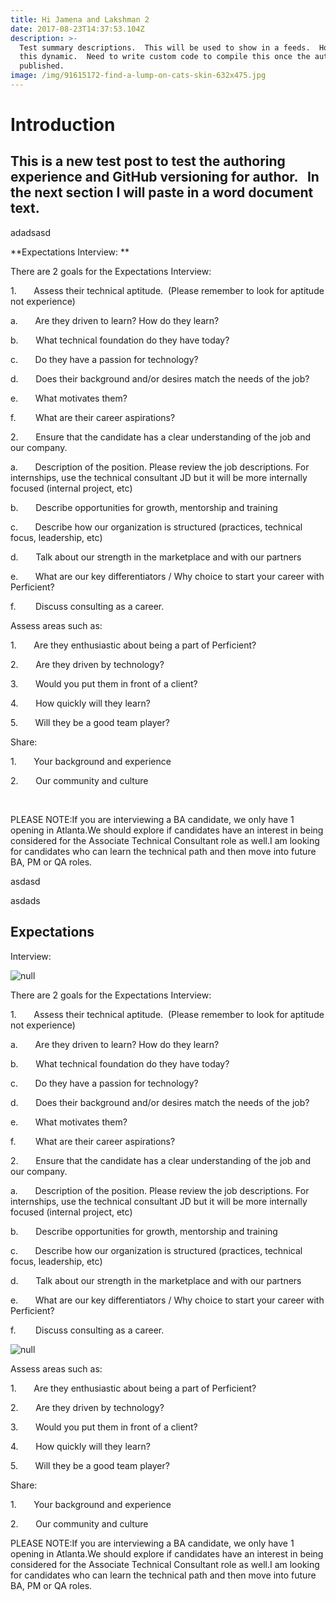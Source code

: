 ```yaml
---
title: Hi Jamena and Lakshman 2
date: 2017-08-23T14:37:53.104Z
description: >-
  Test summary descriptions.  This will be used to show in a feeds.  How we make
  this dynamic.  Need to write custom code to compile this once the author
  published.
image: /img/91615172-find-a-lump-on-cats-skin-632x475.jpg
---
```

# Introduction

## This is a new test post to test the authoring experience and GitHub versioning for author.   In the next section I will paste in a word document text.

adadsasd

**Expectations
Interview: **

There are 2 goals for the Expectations Interview:  

1\.       Assess
their technical aptitude.  (Please
remember to look for aptitude not experience) 

a.       Are
they driven to learn? How do they learn? 

b.       What
technical foundation do they have today? 

c.       Do
they have a passion for technology?

d.       Does
their background and/or desires match the needs of the job? 

e.       What
motivates them?

f.       
What are their career aspirations?

2\.       Ensure
that the candidate has a clear understanding of the job and our company. 

a.       Description
of the position. Please review the job descriptions. For internships, use the
technical consultant JD but it will be more internally focused (internal
project, etc)

b.       Describe
opportunities for growth, mentorship and training

c.       Describe
how our organization is structured (practices, technical focus, leadership,
etc)

d.       Talk
about our strength in the marketplace and with our partners

e.       What
are our key differentiators / Why choice to start your career with Perficient?

f.       
Discuss consulting as a career.

Assess areas such as: 

1\.       Are
they enthusiastic about being a part of Perficient? 

2\.       Are
they driven by technology? 

3\.       Would
you put them in front of a client?

4\.       How
quickly will they learn?

5\.       Will
they be a good team player? 

Share: 

1\.       Your
background and experience

2\.       Our
community and culture

 

PLEASE
NOTE:If you are interviewing a BA
candidate, we only have 1 opening in Atlanta.We should explore if candidates have an interest in being considered for
the Associate Technical Consultant role as well.I am looking for candidates who can learn the
technical path and then move into future BA, PM or QA roles. 

asdasd

asdads

## **Expectations**

Interview:

![null](/img/91615172-find-a-lump-on-cats-skin-632x475.jpg)

There are 2 goals for the Expectations Interview:

1\.       Assess
their technical aptitude.  (Please
remember to look for aptitude not experience)

a.       Are
they driven to learn? How do they learn?

b.       What
technical foundation do they have today?

c.       Do
they have a passion for technology?

d.       Does
their background and/or desires match the needs of the job?

e.       What
motivates them?

f.       
What are their career aspirations?

2\.       Ensure
that the candidate has a clear understanding of the job and our company.

a.       Description
of the position. Please review the job descriptions. For internships, use the
technical consultant JD but it will be more internally focused (internal
project, etc)

b.       Describe
opportunities for growth, mentorship and training

c.       Describe
how our organization is structured (practices, technical focus, leadership,
etc)

d.       Talk
about our strength in the marketplace and with our partners

e.       What
are our key differentiators / Why choice to start your career with Perficient?

f.       
Discuss consulting as a career.

![null](/img/91615172-find-a-lump-on-cats-skin-632x475.jpg)

Assess areas such as:

1\.       Are
they enthusiastic about being a part of Perficient?

2\.       Are
they driven by technology?

3\.       Would
you put them in front of a client?

4\.       How
quickly will they learn?

5\.       Will
they be a good team player?

Share:

1\.       Your
background and experience

2\.       Our
community and culture

PLEASE
NOTE:If you are interviewing a BA
candidate, we only have 1 opening in Atlanta.We should explore if candidates have an interest in being considered for
the Associate Technical Consultant role as well.I am looking for candidates who can learn the
technical path and then move into future BA, PM or QA roles.
